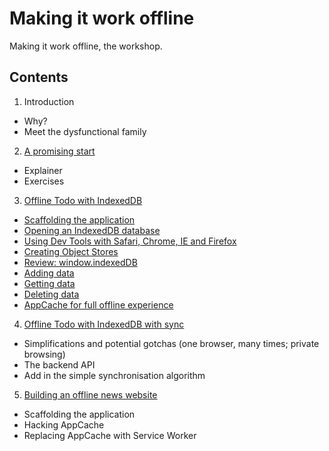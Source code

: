 
Making it work offline
======================

Making it work offline, the workshop.

Contents
--------

1. Introduction
  - Why?
  - Meet the dysfunctional family
2. [A promising start](02-a-promising-start)
  - Explainer
  - Exercises
3. [Offline Todo with IndexedDB](03-offline-todo)
  - [Scaffolding the application](03-offline-todo/01-scaffolding)
  - [Opening an IndexedDB database](03-offline-todo/02-opening-a-database)
  - [Using Dev Tools with Safari, Chrome, IE and Firefox](03-offline-todo/03-using-dev-tools)
  - [Creating Object Stores](03-offline-todo/04-creating-object-stores)
  - [Review: window.indexedDB](03-offline-todo/05-review-window-indexeddb)
  - [Adding data](03-offline-todo/06-adding-data)
  - [Getting data](03-offline-todo/07-getting-data)
  - [Deleting data](03-offline-todo/08-deleting-data)
  - [AppCache for full offline experience](03-offline-todo/09-appcache)
4. [Offline Todo with IndexedDB with sync](04-offline-todo-with-sync)
  - Simplifications and potential gotchas (one browser, many times; private browsing)
  - The backend API
  - Add in the simple synchronisation algorithm
5. [Building an offline news website](05-offline-news)
  - Scaffolding the application
  - Hacking AppCache
  - Replacing AppCache with Service Worker
